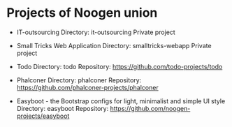 
Projects of Noogen union
========================

- IT-outsourcing
  Directory: it-outsourcing
  Private project

- Small Tricks Web Application
  Directory: smalltricks-webapp
  Private project

- Todo
  Directory: todo
  Repository: https://github.com/todo-projects/todo

- Phalconer
  Directory: phalconer
  Repository: https://github.com/phalconer-projects/phalconer

- Easyboot - the Bootstrap configs for light, minimalist and simple UI style
  Directory: easyboot
  Repository: https://github.com/noogen-projects/easyboot
